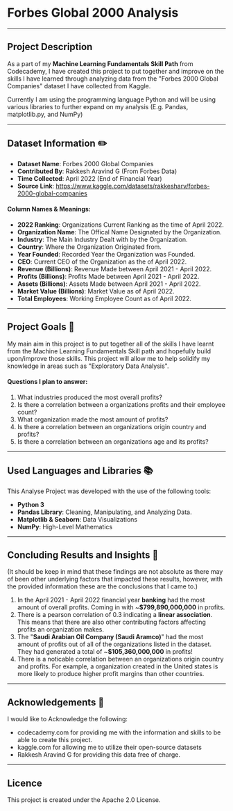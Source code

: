 # Forbes Global 2000 Analysis
---
## Project Description

As a part of my **Machine Learning Fundamentals Skill Path** from Codecademy, I have created this project to put together and improve on the skills I have learned through analyzing data from the "Forbes 2000 Global Companies" dataset I have collected from Kaggle.

Currently I am using the programming language Python and will be using various libraries to further expand on my analysis (E.g. Pandas, matplotlib.py, and NumPy)

---

## Dataset Information ✏️

- **Dataset Name**: Forbes 2000 Global Companies
- **Contributed By**: Rakkesh Aravind G (From Forbes Data)
- **Time Collected**: April 2022 (End of Financial Year)
- **Source Link**: https://www.kaggle.com/datasets/rakkesharv/forbes-2000-global-companies

#### Column Names & Meanings:

- **2022 Ranking**: Organizations Current Ranking as the time of April 2022.
- **Organization Name**: The Offical Name Designated by the Organization.
- **Industry**: The Main Industry Dealt with by the Organization.
- **Country**: Where the Organization Originated from.
- **Year Founded**: Recorded Year the Organization was Founded.
- **CEO**: Current CEO of the Organization as the of April 2022.
- **Revenue (Billions)**: Revenue Made between April 2021 - April 2022.
- **Profits (Billions)**: Profits Made between April 2021 - April 2022.
- **Assets (Billions)**: Assets Made between April 2021 - April 2022.
- **Market Value (Billions)**: Market Value as of April 2022.
- **Total Employees**: Working Employee Count as of April 2022.

---

## Project Goals 🥅

My main aim in this project is to put together all of the skills I have learnt from the Machine Learning Fundamentals Skill path and hopefully build upon/improve those skills. This project will allow me to help solidify my knowledge in areas such as "Exploratory Data Analysis".


#### Questions I plan to answer:

  1. What industries produced the most overall profits?
  2. Is there a correlation between a organizations profits and their employee count?
  3. What organization made the most amount of profits?
  4. Is there a correlation between an organizations origin country and profits?
  5. Is there a correlation between an organizations age and its profits?

---

## Used Languages and Libraries 📚

This Analyse Project was developed with the use of the following tools:

- **Python 3**
- **Pandas Library**: Cleaning, Manipulating, and Analyzing Data.
- **Matplotlib & Seaborn**: Data Visualizations
- **NumPy**: High-Level Mathematics

---

## Concluding Results and Insights 🔎

(It should be keep in mind that these findings are not absolute as there may of been other underlying factors that impacted these results, however, with the provided information these are the conclusions that I came to.)

  1. In the April 2021 - April 2022 financial year **banking** had the most amount of overall profits. Coming in with ~**$799,890,000,000** in profits.
  2. There is a pearson correlation of 0.3 indicating a **linear association**. This means that there are also other contributing factors affecting profits an organization makes.
  3. The "**Saudi Arabian Oil Company (Saudi Aramco)**" had the most amount of profits out of all of the organizations listed in the dataset. They had generated a total of ~**$105,360,000,000** in profits!
  4. There is a noticable correlation between an organizations origin country and profits. For example, a organization created in the United states is more likely to produce higher profit margins than other      countries.

---

## Acknowledgements 🙏

I would like to Acknowledge the following:

- codecademy.com for providing me with the information and skills to be able to create this project.
- kaggle.com for allowing me to utilize their open-source datasets
- Rakkesh Aravind G for providing this data free of charge.

---

## Licence 

This project is created under the Apache 2.0 License.
